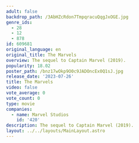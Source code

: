 ```yaml
---
adult: false
backdrop_path: /3AbHZcRdon7TmpqracuQqgJxOGE.jpg
genre_ids:
  - 28
  - 12
  - 878
id: 609681
original_language: en
original_title: The Marvels
overview: The sequel to Captain Marvel (2019).
popularity: 18.02
poster_path: /bnz17wOkp9O0c9JADOncEx0Q1sJ.jpg
release_date: '2023-07-26'
title: The Marvels
video: false
vote_average: 0
vote_count: 0
type: movie
companies:
  - name: Marvel Studios
    id: '420'
description: The sequel to Captain Marvel (2019).
layout: ../../layouts/MainLayout.astro
---
```


